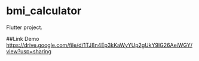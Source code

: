 # bmi_calculator

Flutter project.

##Link Demo
https://drive.google.com/file/d/1TJ8n4Ep3kKaWyYUp2gUkY9IG26AeiWGY/view?usp=sharing
